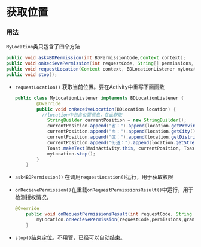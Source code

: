 # 获取位置

### 用法

`MyLocation`类只包含了四个方法

```java
public void ask4BDPermission(int BDPermissionCode,Context context);
public void onRecievePermission(int requestCode, String[] permissions, int[] grantResults, int BDPermissionCode, Context context, BDLocationListener myLocationListener,Application application);
public void requestLocation(Context context, BDLocationListener myLocationListener, Application application);
public void stop();
```

* `requestLocation()` 获取当前位置。要在Activity中重写下面函数

  ```java
  public class MyLocationListener implements BDLocationListener {
          @Override
          public void onReceiveLocation(BDLocation location) {
            //location中包含位置信息，在此获取
              StringBuilder currentPosition = new StringBuilder();
              currentPosition.append("省：").append(location.getProvince()).append("\n");
              currentPosition.append("市：").append(location.getCity()).append("\n");
              currentPosition.append("区：").append(location.getDistrict()).append("\n");
              currentPosition.append("街道：").append(location.getStreet()).append("\n");
              Toast.makeText(MainActivity.this, currentPosition, Toast.LENGTH_SHORT).show();
              myLocation.stop();
          }
      }
  ```

* `ask4BDPermission()` 在调用`requestLocation()`运行，用于获取权限

* `onRecievePermission()`在重载`onRequestPermissionsResult()`中运行，用于检测授权情况。

  ```java
  @Override
      public void onRequestPermissionsResult(int requestCode, String [] permissions, int[] grantResults ){
          myLocation.onRecievePermission(requestCode,permissions,grantResults,1,MainActivity.this,new MyLocationListener(),getApplication());
      }
  ```

* `stop()`结束定位。不用管，已经可以自动结束。